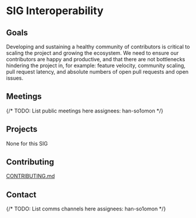 
# SIG Interoperability

## Goals

Developing and sustaining a healthy community of contributors is critical to scaling the project and growing the ecosystem. We need to ensure our contributors are happy and productive, and that there are not bottlenecks hindering the project in, for example: feature velocity, community scaling, pull request latency, and absolute numbers of open pull requests and open issues.

## Meetings

{/* TODO: List public meetings here assignees: han-so1omon */}

## Projects

None for this SIG

## Contributing

[CONTRIBUTING.md](../../CONTRIBUTING.md)

## Contact

{/* 
  TODO: List comms channels here
  assignees: han-so1omon
*/}
